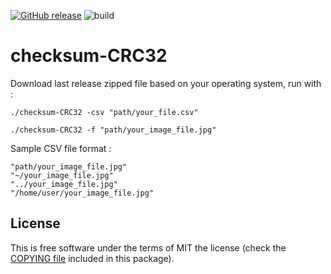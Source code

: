 [![GitHub release](https://img.shields.io/github/release/oprekable/checksum-CRC32.svg)](https://github.com/oprekable/checksum-CRC32/releases/latest) ![build](https://github.com/oprekable/checksum-CRC32/workflows/build/badge.svg?branch=master) 

# checksum-CRC32

Download last release zipped file based on your operating system, run with :

```
./checksum-CRC32 -csv "path/your_file.csv"
```

```
./checksum-CRC32 -f "path/your_image_file.jpg"
```

Sample CSV file format :

```
"path/your_image_file.jpg"
"~/your_image_file.jpg"
"../your_image_file.jpg"
"/home/user/your_image_file.jpg"
```


License
-------

This is free software under the terms of MIT the license (check the
[COPYING file](/COPYING) included in this package).

